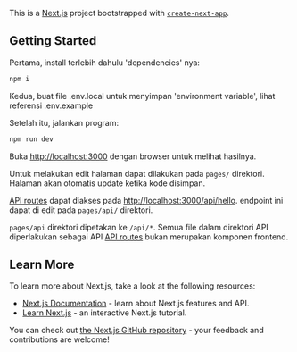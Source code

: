 This is a [Next.js](https://nextjs.org/) project bootstrapped with [`create-next-app`](https://github.com/vercel/next.js/tree/canary/packages/create-next-app).

## Getting Started

Pertama, install terlebih dahulu 'dependencies' nya:

```bash
npm i
```

Kedua, buat file .env.local untuk menyimpan 'environment variable', lihat referensi .env.example

Setelah itu, jalankan program:

```bash
npm run dev
```

Buka [http://localhost:3000](http://localhost:3000) dengan browser untuk melihat hasilnya.

Untuk melakukan edit halaman dapat dilakukan pada `pages/` direktori. Halaman akan otomatis update ketika kode disimpan.

[API routes](https://nextjs.org/docs/api-routes/introduction) dapat diakses pada [http://localhost:3000/api/hello](http://localhost:3000/api/hello). endpoint ini dapat di edit pada `pages/api/` direktori.

`pages/api` direktori dipetakan ke `/api/*`. Semua file dalam direktori API diperlakukan sebagai API [API routes](https://nextjs.org/docs/api-routes/introduction) bukan merupakan komponen frontend.

## Learn More

To learn more about Next.js, take a look at the following resources:

- [Next.js Documentation](https://nextjs.org/docs) - learn about Next.js features and API.
- [Learn Next.js](https://nextjs.org/learn) - an interactive Next.js tutorial.

You can check out [the Next.js GitHub repository](https://github.com/vercel/next.js/) - your feedback and contributions are welcome!
